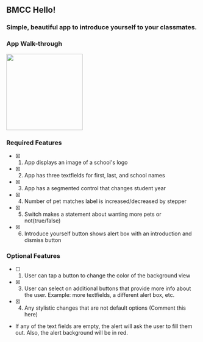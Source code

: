 ## BMCC Hello!

### Simple, beautiful app to introduce yourself to your classmates.

### App Walk-through

<img src="https://imgur.com/a/mFHxkqL" width=200><br>

### Required Features

- [X] 1. App displays an image of a school's logo
- [X] 2. App has three textfields for first, last, and school names
- [X] 3. App has a segmented control that changes student year
- [X] 4. Number of pet matches label is increased/decreased by stepper
- [X] 5. Switch makes a statement about wanting more pets or not(true/false) 
- [X] 6. Introduce yourself button shows alert box with an introduction and dismiss button

### Optional Features

- [ ] 1. User can tap a button to change the color of the background view
- [X] 3. User can select on additional buttons that provide more info about the user. Example: more textfields, a different alert box, etc.
- [X] 4. Any stylistic changes that are not default options (Comment this here)
- If any of the text fields are empty, the alert will ask the user to fill them out. Also, the alert background will be in red.
